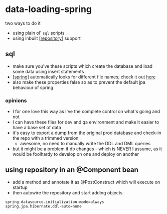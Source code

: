 # data-loading-spring

two ways to do it

- using plain ol' `sql` scripts
- using inbuilt [[repository]] support

## sql

- make sure you've these scripts which create the database and load some data using insert statements
- [[spring]] automatically looks for different file names; check it out [here](https://docs.spring.io/spring-boot/docs/2.1.x/reference/html/howto-database-initialization.html)
- also make these properties false so as to prevent the default jpa behaviour of spring

### opinions

- I for one love this way as I've the complete control on what's going and not
- I can have these files for dev and qa environment and make it easier to have a base set of data
- it's easy to export a dump from the original prod database and check-in the repo with a trimmed version
  - awesome, no need to manually write the DDL and DML queries
- but it might be a problem if db changes - which is NEVER I assume, as it would be foolhardy to develop on one and deploy on another

## using repository in an @Component bean

- add a method and annotate it as @PostConstruct which will execute on startup
- then autowire the repository and start adding objects

```text
spring.datasource.initialization-mode=always
spring.jpa.hibernate.ddl-auto=none
```

[//begin]: # "Autogenerated link references for markdown compatibility"
[repository]: repository.md "repository"
[spring]: spring.md "spring"
[//end]: # "Autogenerated link references"
